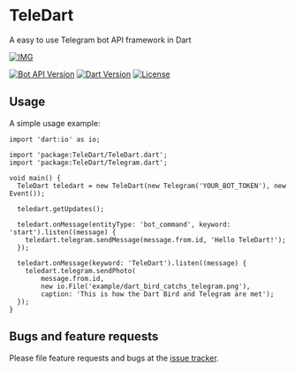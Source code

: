 # TeleDart

A easy to use Telegram bot API framework in Dart

[![IMG](https://github.com/DinoLeung/TeleDart/tree/master/example/dart_bird_catchs_telegram.svg)]()

[![Bot API Version](https://img.shields.io/badge/Bot%20API-v3.6-blue.svg?style=flat-square)](https://core.telegram.org/bots/api)
[![Dart Version](https://img.shields.io/badge/Dart-v1.24.3-blue.svg?style=flat-square)](https://www.dartlang.org/guides/get-started)
[![License](https://img.shields.io/badge/Lcense-GNU-red.svg?style=flat-square)](https://github.com/DinoLeung/TeleDart/tree/master/LICENSE)


## Usage

A simple usage example:

```
import 'dart:io' as io;

import 'package:TeleDart/TeleDart.dart';
import 'package:TeleDart/Telegram.dart';

void main() {
  TeleDart teledart = new TeleDart(new Telegram('YOUR_BOT_TOKEN'), new Event());

  teledart.getUpdates();

  teledart.onMessage(entityType: 'bot_command', keyword: 'start').listen((message) {
    teledart.telegram.sendMessage(message.from.id, 'Hello TeleDart!');
  });

  teledart.onMessage(keyword: 'TeleDart').listen((message) {
    teledart.telegram.sendPhoto(
        message.from.id,
        new io.File('example/dart_bird_catchs_telegram.png'),
        caption: 'This is how the Dart Bird and Telegram are met');
  });
}
```

## Bugs and feature requests

Please file feature requests and bugs at the [issue tracker][tracker].

[tracker]: https://github.com/DinoLeung/TeleDart/issues
